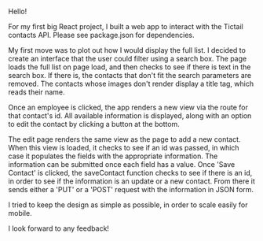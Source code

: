 Hello!

For my first big React project, I built a web app to interact with the Tictail contacts API. Please see package.json for dependencies.

My first move was to plot out how I would display the full list. I decided to create an interface that the user could filter using a search box. The page loads the full list on page load, and then checks to see if there is text in the search box. If there is, the contacts that don't fit the search parameters are removed. The contacts whose images don't render display a title tag, which reads their name.

Once an employee is clicked, the app renders a new view via the route for that contact's id. All available information is displayed, along with an option to edit the contact by clicking a button at the bottom.

The edit page renders the same view as the page to add a new contact. When this view is loaded, it checks to see if an id was passed, in which case it populates the fields with the appropriate information. The information can be submitted once each field has a value. Once 'Save Contact' is clicked, the saveContact function checks to see if there is an id, in order to see if the information is an update or a new contact. From there it sends either a 'PUT' or a 'POST' request with the information in JSON form.

I tried to keep the design as simple as possible, in order to scale easily for mobile.

I look forward to any feedback!